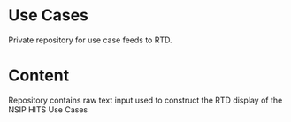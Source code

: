 # Use Cases
Private repository for use case feeds to RTD.

# Content
Repository contains raw text input used to construct the RTD display of the NSIP HITS Use Cases
